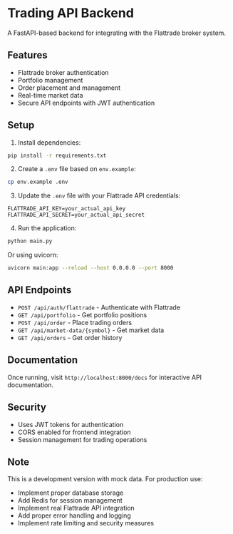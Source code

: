 # Trading API Backend

A FastAPI-based backend for integrating with the Flattrade broker system.

## Features

- Flattrade broker authentication
- Portfolio management
- Order placement and management
- Real-time market data
- Secure API endpoints with JWT authentication

## Setup

1. Install dependencies:
```bash
pip install -r requirements.txt
```

2. Create a `.env` file based on `env.example`:
```bash
cp env.example .env
```

3. Update the `.env` file with your Flattrade API credentials:
```
FLATTRADE_API_KEY=your_actual_api_key
FLATTRADE_API_SECRET=your_actual_api_secret
```

4. Run the application:
```bash
python main.py
```

Or using uvicorn:
```bash
uvicorn main:app --reload --host 0.0.0.0 --port 8000
```

## API Endpoints

- `POST /api/auth/flattrade` - Authenticate with Flattrade
- `GET /api/portfolio` - Get portfolio positions
- `POST /api/order` - Place trading orders
- `GET /api/market-data/{symbol}` - Get market data
- `GET /api/orders` - Get order history

## Documentation

Once running, visit `http://localhost:8000/docs` for interactive API documentation.

## Security

- Uses JWT tokens for authentication
- CORS enabled for frontend integration
- Session management for trading operations

## Note

This is a development version with mock data. For production use:
- Implement proper database storage
- Add Redis for session management
- Implement real Flattrade API integration
- Add proper error handling and logging
- Implement rate limiting and security measures

